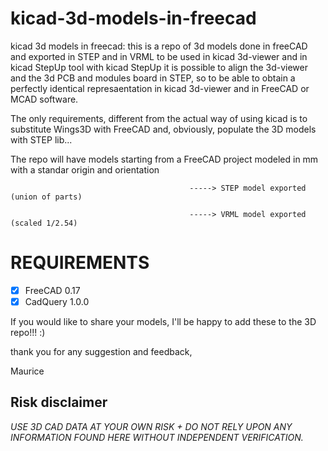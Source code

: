 # kicad-3d-models-in-freecad
kicad 3d models in freecad:
this is a repo of 3d models done in freeCAD and exported in STEP and in VRML to be used in kicad 3d-viewer and in kicad StepUp tool
with kicad StepUp it is possible to align the 3d-viewer and the 3d PCB and modules board in STEP, so to be able to obtain a perfectly identical represaentation in kicad 3d-viewer and in FreeCAD or MCAD software.

The only requirements, different from the actual way of using kicad is to substitute Wings3D with FreeCAD
and, obviously, populate the 3D models with STEP lib...

The repo will have models starting from a FreeCAD project modeled in mm with a standar origin and orientation

                                            -----> STEP model exported (union of parts)

                                            -----> VRML model exported (scaled 1/2.54)


# REQUIREMENTS
- [x] FreeCAD 0.17
- [x] CadQuery 1.0.0 

If you would like to share your models, I'll be happy to add these to the 3D repo!!! :)

thank you for any suggestion and feedback,

Maurice

Risk disclaimer
---------------

*USE 3D CAD DATA AT YOUR OWN RISK +
DO NOT RELY UPON ANY INFORMATION FOUND HERE WITHOUT INDEPENDENT VERIFICATION.*
